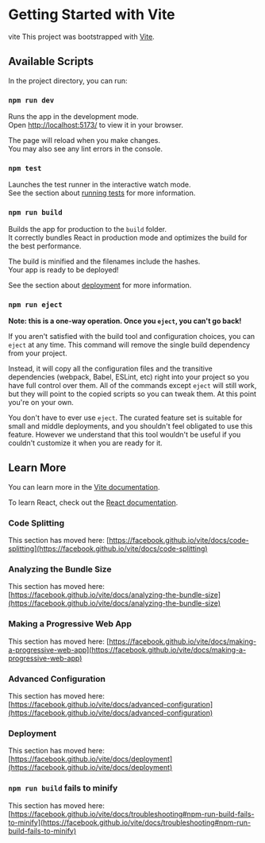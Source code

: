 # Getting Started with Vite
vite 
This project was bootstrapped with [Vite](https://github.com/facebook/vite).

## Available Scripts

In the project directory, you can run:

### `npm run dev`

Runs the app in the development mode.\
Open [http://localhost:5173/](http://localhost:5173/) to view it in your browser.

The page will reload when you make changes.\
You may also see any lint errors in the console.

### `npm test`

Launches the test runner in the interactive watch mode.\
See the section about [running tests](https://facebook.github.io/vite/docs/running-tests) for more information.

### `npm run build`

Builds the app for production to the `build` folder.\
It correctly bundles React in production mode and optimizes the build for the best performance.

The build is minified and the filenames include the hashes.\
Your app is ready to be deployed!

See the section about [deployment](https://facebook.github.io/vite/docs/deployment) for more information.

### `npm run eject`

**Note: this is a one-way operation. Once you `eject`, you can't go back!**

If you aren't satisfied with the build tool and configuration choices, you can `eject` at any time. This command will remove the single build dependency from your project.

Instead, it will copy all the configuration files and the transitive dependencies (webpack, Babel, ESLint, etc) right into your project so you have full control over them. All of the commands except `eject` will still work, but they will point to the copied scripts so you can tweak them. At this point you're on your own.

You don't have to ever use `eject`. The curated feature set is suitable for small and middle deployments, and you shouldn't feel obligated to use this feature. However we understand that this tool wouldn't be useful if you couldn't customize it when you are ready for it.

## Learn More

You can learn more in the [Vite documentation](https://facebook.github.io/vite/docs/getting-started).

To learn React, check out the [React documentation](https://reactjs.org/).

### Code Splitting

This section has moved here: [https://facebook.github.io/vite/docs/code-splitting](https://facebook.github.io/vite/docs/code-splitting)

### Analyzing the Bundle Size

This section has moved here: [https://facebook.github.io/vite/docs/analyzing-the-bundle-size](https://facebook.github.io/vite/docs/analyzing-the-bundle-size)

### Making a Progressive Web App

This section has moved here: [https://facebook.github.io/vite/docs/making-a-progressive-web-app](https://facebook.github.io/vite/docs/making-a-progressive-web-app)

### Advanced Configuration

This section has moved here: [https://facebook.github.io/vite/docs/advanced-configuration](https://facebook.github.io/vite/docs/advanced-configuration)

### Deployment

This section has moved here: [https://facebook.github.io/vite/docs/deployment](https://facebook.github.io/vite/docs/deployment)

### `npm run build` fails to minify

This section has moved here: [https://facebook.github.io/vite/docs/troubleshooting#npm-run-build-fails-to-minify](https://facebook.github.io/vite/docs/troubleshooting#npm-run-build-fails-to-minify)
